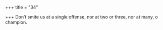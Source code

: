 +++
title = "34"

+++
Don’t smite us at a single offense, nor at two or three,
nor at many, o champion.